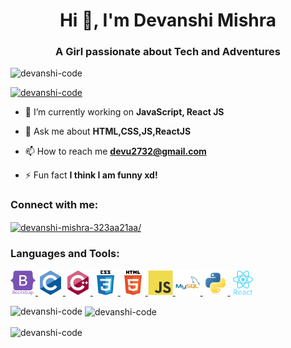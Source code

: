  
<h1 align="center">Hi 👋, I'm Devanshi Mishra</h1>
<h3 align="center">A Girl passionate about Tech and Adventures</h3>

<p align="left"> <img src="https://komarev.com/ghpvc/?username=devanshi-code&label=Profile%20views&color=0e75b6&style=flat" alt="devanshi-code" /> </p>

<p align="left"> <a href="https://github.com/ryo-ma/github-profile-trophy"><img src="https://github-profile-trophy.vercel.app/?username=devanshi-code" alt="devanshi-code" /></a> </p>

- 🌱 I’m currently working on **JavaScript, React JS**

- 💬 Ask me about **HTML,CSS,JS,ReactJS**

- 📫 How to reach me **devu2732@gmail.com**

- ⚡ Fun fact **I think I am funny xd!**

<h3 align="left">Connect with me:</h3>
<p align="left">
<a href="https://linkedin.com/in/devanshi-mishra-323aa21aa/" target="blank"><img align="center" src="https://raw.githubusercontent.com/rahuldkjain/github-profile-readme-generator/master/src/images/icons/Social/linked-in-alt.svg" alt="devanshi-mishra-323aa21aa/" height="30" width="40" /></a>
</p>

<h3 align="left">Languages and Tools:</h3>
<p align="left"> <a href="https://getbootstrap.com" target="_blank"> <img src="https://raw.githubusercontent.com/devicons/devicon/master/icons/bootstrap/bootstrap-plain-wordmark.svg" alt="bootstrap" width="40" height="40"/> </a> <a href="https://www.cprogramming.com/" target="_blank"> <img src="https://raw.githubusercontent.com/devicons/devicon/master/icons/c/c-original.svg" alt="c" width="40" height="40"/> </a> <a href="https://www.w3schools.com/cpp/" target="_blank"> <img src="https://raw.githubusercontent.com/devicons/devicon/master/icons/cplusplus/cplusplus-original.svg" alt="cplusplus" width="40" height="40"/> </a> <a href="https://www.w3schools.com/css/" target="_blank"> <img src="https://raw.githubusercontent.com/devicons/devicon/master/icons/css3/css3-original-wordmark.svg" alt="css3" width="40" height="40"/> </a> <a href="https://www.w3.org/html/" target="_blank"> <img src="https://raw.githubusercontent.com/devicons/devicon/master/icons/html5/html5-original-wordmark.svg" alt="html5" width="40" height="40"/> </a> <a href="https://developer.mozilla.org/en-US/docs/Web/JavaScript" target="_blank"> <img src="https://raw.githubusercontent.com/devicons/devicon/master/icons/javascript/javascript-original.svg" alt="javascript" width="40" height="40"/> </a> <a href="https://www.mysql.com/" target="_blank"> <img src="https://raw.githubusercontent.com/devicons/devicon/master/icons/mysql/mysql-original-wordmark.svg" alt="mysql" width="40" height="40"/> </a> <a href="https://www.python.org" target="_blank"> <img src="https://raw.githubusercontent.com/devicons/devicon/master/icons/python/python-original.svg" alt="python" width="40" height="40"/> </a> <a href="https://reactjs.org/" target="_blank"> <img src="https://raw.githubusercontent.com/devicons/devicon/master/icons/react/react-original-wordmark.svg" alt="react" width="40" height="40"/> </a> </p>

<p><img align="left" src="https://github-readme-stats.vercel.app/api/top-langs?username=devanshi-code&show_icons=true&locale=en&layout=compact" alt="devanshi-code" /></p>

<p>&nbsp;<img align="center" src="https://github-readme-stats.vercel.app/api?username=devanshi-code&show_icons=true&locale=en" alt="devanshi-code" /></p>

<p><img align="center" src="https://github-readme-streak-stats.herokuapp.com/?user=devanshi-code&" alt="devanshi-code" /></p>

